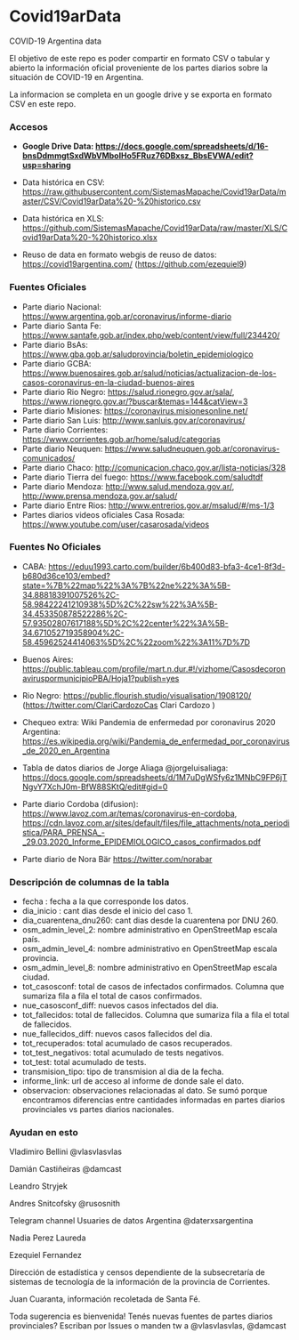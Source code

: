 # Covid19arData
COVID-19 Argentina data

El objetivo de este repo es poder compartir en formato CSV o tabular y abierto la información oficial proveniente de los partes diarios sobre la situación de COVID-19 en Argentina.

La informacion se completa en un google drive y se exporta en formato CSV en este repo.

### Accesos
* **Google Drive Data: https://docs.google.com/spreadsheets/d/16-bnsDdmmgtSxdWbVMboIHo5FRuz76DBxsz_BbsEVWA/edit?usp=sharing**

* Data histórica en CSV: https://raw.githubusercontent.com/SistemasMapache/Covid19arData/master/CSV/Covid19arData%20-%20historico.csv

* Data histórica en XLS: https://github.com/SistemasMapache/Covid19arData/raw/master/XLS/Covid19arData%20-%20historico.xlsx

* Reuso de data en formato webgis de reuso de datos: https://covid19argentina.com/ (https://github.com/ezequiel9)

### Fuentes Oficiales
* Parte diario Nacional: https://www.argentina.gob.ar/coronavirus/informe-diario
* Parte diario Santa Fe: https://www.santafe.gob.ar/index.php/web/content/view/full/234420/
* Parte diario BsAs: https://www.gba.gob.ar/saludprovincia/boletin_epidemiologico
* Parte diario GCBA: https://www.buenosaires.gob.ar/salud/noticias/actualizacion-de-los-casos-coronavirus-en-la-ciudad-buenos-aires
* Parte diario Rio Negro: https://salud.rionegro.gov.ar/sala/, https://www.rionegro.gov.ar/?buscar&temas=144&catView=3
* Parte diario Misiones: https://coronavirus.misionesonline.net/
* Parte diario San Luis: http://www.sanluis.gov.ar/coronavirus/
* Parte diario Corrientes: https://www.corrientes.gob.ar/home/salud/categorias
* Parte diario Neuquen: https://www.saludneuquen.gob.ar/coronavirus-comunicados/
* Parte diario Chaco: http://comunicacion.chaco.gov.ar/lista-noticias/328
* Parte diario Tierra del fuego: https://www.facebook.com/saludtdf
* Parte diario Mendoza: http://www.salud.mendoza.gov.ar/, http://www.prensa.mendoza.gov.ar/salud/
* Parte diario Entre Rios: http://www.entrerios.gov.ar/msalud/#/ms-1/3
* Partes diarios videos oficiales Casa Rosada: https://www.youtube.com/user/casarosada/videos


### Fuentes No Oficiales
* CABA: https://eduu1993.carto.com/builder/6b400d83-bfa3-4ce1-8f3d-b680d36ce103/embed?state=%7B%22map%22%3A%7B%22ne%22%3A%5B-34.88818391007526%2C-58.98422241210938%5D%2C%22sw%22%3A%5B-34.453350878522286%2C-57.93502807617188%5D%2C%22center%22%3A%5B-34.671052719358904%2C-58.45962524414063%5D%2C%22zoom%22%3A11%7D%7D

* Buenos Aires: https://public.tableau.com/profile/mart.n.dur.#!/vizhome/CasosdecoronaviruspormunicipioPBA/Hoja1?publish=yes

* Rio Negro: https://public.flourish.studio/visualisation/1908120/ (https://twitter.com/ClariCardozoCas Clari Cardozo )

* Chequeo extra: Wiki Pandemia de enfermedad por coronavirus 2020 Argentina: https://es.wikipedia.org/wiki/Pandemia_de_enfermedad_por_coronavirus_de_2020_en_Argentina

* Tabla de datos diarios de Jorge Aliaga @jorgeluisaliaga: https://docs.google.com/spreadsheets/d/1M7uDgWSfy6z1MNbC9FP6jTNgvY7XchJ0m-BfW88SKtQ/edit#gid=0

* Parte diario Cordoba (difusion): https://www.lavoz.com.ar/temas/coronavirus-en-cordoba, https://cdn.lavoz.com.ar/sites/default/files/file_attachments/nota_periodistica/PARA_PRENSA_-_29.03.2020_Informe_EPIDEMIOLOGICO_casos_confirmados.pdf

* Parte diario de Nora Bär https://twitter.com/norabar


### Descripción de columnas de la tabla
* fecha : fecha a la que corresponde los datos.
* dia_inicio : cant dias desde el inicio del caso 1.
* dia_cuarentena_dnu260: cant dias desde la cuarentena por DNU 260.
* osm_admin_level_2: nombre administrativo en OpenStreetMap escala país.
* osm_admin_level_4: nombre administrativo en OpenStreetMap escala provincia.
* osm_admin_level_8: nombre administrativo en OpenStreetMap escala ciudad.
* tot_casosconf: total de casos de infectados confirmados. Columna que sumariza fila a fila el total de casos confirmados.
* nue_casosconf_diff: nuevos casos infectados del dia.
* tot_fallecidos: total de fallecidos. Columna que sumariza fila a fila el total de fallecidos.
* nue_fallecidos_diff: nuevos casos fallecidos del dia.
* tot_recuperados: total acumulado de casos recuperados.
* tot_test_negativos: total acumulado de tests negativos.
* tot_test: total acumulado de tests.
* transmision_tipo: tipo de transmision al dia de la fecha.
* informe_link: url de acceso al informe de donde sale el dato.
* observacion: observaciones relacionadas al dato. Se sumó porque encontramos diferencias entre cantidades informadas en partes diarios provinciales vs partes diarios nacionales.


### Ayudan en esto

Vladimiro Bellini @vlasvlasvlas

Damián Castiñeiras @damcast

Leandro Stryjek

Andres Snitcofsky @rusosnith

Telegram channel Usuaries de datos Argentina @daterxsargentina

Nadia Perez Laureda

Ezequiel Fernandez 

Dirección de estadística y censos dependiente de la subsecretaría de sistemas de tecnología de la información de la provincia de Corrientes.

Juan Cuaranta, información recoletada de Santa Fé.

Toda sugerencia es bienvenida! Tenés nuevas fuentes de partes diarios provinciales? Escriban por Issues o manden tw a @vlasvlasvlas, @damcast
